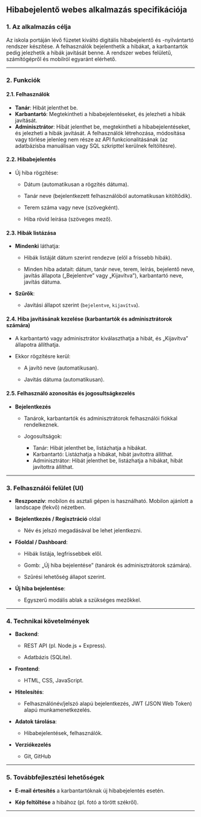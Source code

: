 ## **Hibabejelentő webes alkalmazás specifikációja**

### **1. Az alkalmazás célja**

Az iskola portáján lévő füzetet kiváltó digitális hibabejelentő és -nyilvántartó rendszer készítése. A felhasználók bejelenthetik a hibákat, a karbantartók pedig jelezhetik a hibák javítását benne. A rendszer webes felületű, számítógépről és mobilról egyaránt elérhető.

* * *

### **2. Funkciók**

#### **2.1. Felhasználók**

* **Tanár**: Hibát jelenthet be.
* **Karbantartó**: Megtekintheti a hibabejelentéseket, és jelezheti a hibák javítását.
* **Adminisztrátor**: Hibát jelenthet be, megtekintheti a hibabejelentéseket, és jelezheti a hibák javítását. A felhasználók létrehozása, módosítása vagy törlése jelenleg nem része az API funkcionalitásának (az adatbázisba manuálisan vagy SQL szkripttel kerülnek feltöltésre).

#### **2.2. Hibabejelentés**

* Új hiba rögzítése:
  
  * Dátum (automatikusan a rögzítés dátuma).
  
  * Tanár neve (bejelentkezett felhasználóból automatikusan kitöltődik).
  
  * Terem száma vagy neve (szövegként).
  
  * Hiba rövid leírása (szöveges mező).

#### **2.3. Hibák listázása**

* **Mindenki** láthatja:
  
  * Hibák listáját dátum szerint rendezve (elöl a frissebb hibák).
  
  * Minden hiba adatait: dátum, tanár neve, terem, leírás, bejelentő neve, javítás állapota („Bejelentve” vagy „Kijavítva”), karbantartó neve, javítás dátuma.

* **Szűrők**:
  
  * Javítási állapot szerint (`bejelentve`, `kijavítva`).

#### **2.4. Hiba javításának kezelése (karbantartók és adminisztrátorok számára)**

* A karbantartó vagy adminisztrátor kiválaszthatja a hibát, és „Kijavítva” állapotra állíthatja.

* Ekkor rögzítésre kerül:
  
  * A javító neve (automatikusan).
  
  * Javítás dátuma (automatikusan).

#### **2.5. Felhasználó azonosítás és jogosultságkezelés**

* **Bejelentkezés**
  
  * Tanárok, karbantartók és adminisztrátorok felhasználói fiókkal rendelkeznek.
  
  * Jogosultságok:
    * Tanár: Hibát jelenthet be, listázhatja a hibákat.
    * Karbantartó: Listázhatja a hibákat, hibát javítottra állíthat.
    * Adminisztrátor: Hibát jelenthet be, listázhatja a hibákat, hibát javítottra állíthat.

* * *

### **3. Felhasználói felület (UI)**

* **Reszponzív**: mobilon és asztali gépen is használható. Mobilon ajánlott a landscape (fekvő) nézetben.

* **Bejelentkezés / Regisztráció** oldal
  * Név és jelszó megadásával be lehet jelentkezni.

* **Főoldal / Dashboard**:
  
  * Hibák listája, legfrissebbek elől.
  
  * Gomb: „Új hiba bejelentése” (tanárok és adminisztrátorok számára).
  
  * Szűrési lehetőség állapot szerint.

* **Új hiba bejelentése**:
  
  * Egyszerű modális ablak a szükséges mezőkkel.

* * *

### **4. Technikai követelmények**

* **Backend**:
  
  * REST API (pl. Node.js + Express).
  
  * Adatbázis (SQLite).

* **Frontend**:
  
  * HTML, CSS, JavaScript.

* **Hitelesítés**:
  * Felhasználónév/jelszó alapú bejelentkezés, JWT (JSON Web Token) alapú munkamenetkezelés.

* **Adatok tárolása**:
  
  * Hibabejelentések, felhasználók.
* **Verziókezelés**
  * Git, GitHub

* * *

### **5. Továbbfejlesztési lehetőségek**

* **E-mail értesítés** a karbantartóknak új hibabejelentés esetén.

* **Kép feltöltése** a hibához (pl. fotó a törött székről).

* * *
